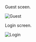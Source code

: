 Guest sceen.

![Guest](https://raw.githubusercontent.com/eirex-exchange/blog/master/preview_release/screen_guest.png)
  
Login screen.

![Login](https://raw.githubusercontent.com/eirex-exchange/blog/master/preview_release/screen_login.png)
  




